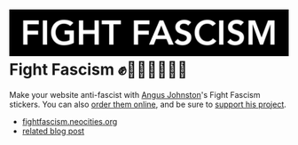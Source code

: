![Fight Fascism sticker by Angus Johnston](/images/ff-black-large.jpg)
Fight Fascism ✊✊🏼✊🏽✊🏾
======================

Make your website anti-fascist with [Angus Johnston](https://twitter.com/studentactivism)'s Fight Fascism stickers. You can also [order them online](https://docs.google.com/forms/d/e/1FAIpQLSdXYSzl3J4f1TcU7bPoVM258BT8GAA1D9B4Gs8mmNOQuUFSJw/viewform), and be sure to [support his project](https://www.gofundme.com/f/the-fight-fascism-project).



- [fightfascism.neocities.org](https://fightfascism.neocities.org/)
- [related blog post](https://stefanbohacek.com/project/fight-fascism)